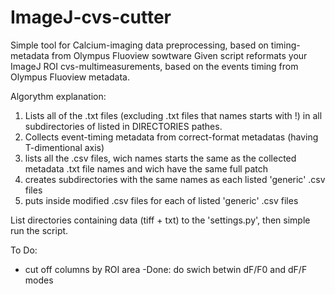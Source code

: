 # ImageJ-cvs-cutter

Simple tool for Calcium-imaging data preprocessing, based on timing-metadata from Olympus Fluoview sowtware
Given script reformats your ImageJ ROI cvs-multimeasurements, based on the events timing from Olympus Fluoview metadata.

Algorythm explanation:

1. Lists all of the .txt files (excluding .txt files that names starts with !) in all subdirectories of listed in DIRECTORIES pathes.
2. Collects event-timing metadata from correct-format metadatas (having T-dimentional axis)
3. lists all the .csv files, wich names starts the same as the collected metadata .txt file names and wich have the same full patch
4. creates subdirectories with the same names as each listed 'generic' .csv files
5. puts inside modified .csv files for each of listed 'generic' .csv files


List directories containing data (tiff + txt) to the 'settings.py', then simple run the script.


To Do:
- cut off columns by ROI area
-Done: do swich betwin dF/F0 and dF/F modes
